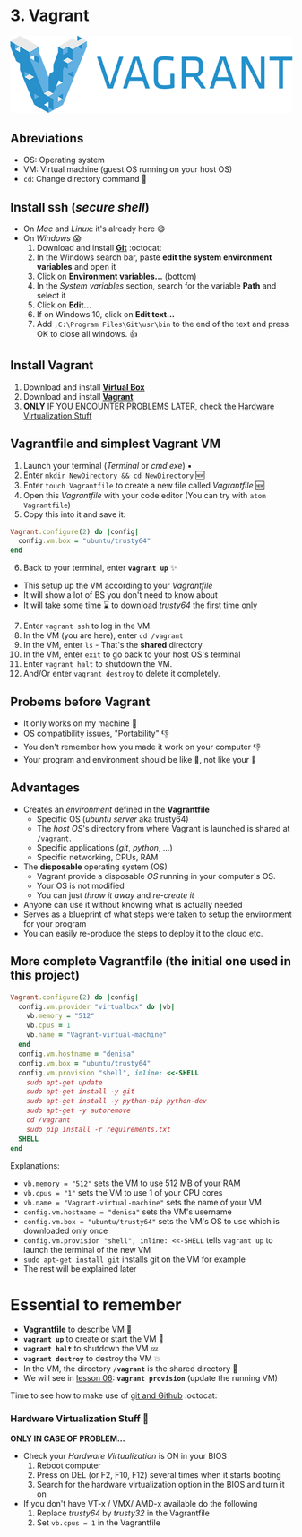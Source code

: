 # 3. Vagrant

[![Vagrant][vagrant_image]][vagrant_link]

## Abreviations
- OS: Operating system
- VM: Virtual machine (guest OS running on your host OS)
- `cd`: Change directory command :open_file_folder:

## Install ssh (*secure shell*)
- On *Mac* and *Linux*: it's already here :smile:
- On *Windows* :scream:
  1. Download and install [**Git**][git_link] :octocat:
  2. In the Windows search bar, paste **edit the system environment variables** and open it
  3. Click on **Environment variables...** (bottom)
  4. In the *System variables* section, search for the variable **Path** and select it
  5. Click on **Edit...**
  6. If on Windows 10, click on **Edit text...**
  7. Add `;C:\Program Files\Git\usr\bin` to the end of the text and press OK to close all windows. :+1:

## Install Vagrant
1. Download and install [**Virtual Box**][virtualbox_link]
2. Download and install [**Vagrant**][vagrant_link]
3. **ONLY** IF YOU ENCOUNTER PROBLEMS LATER, check the [Hardware Virtualization Stuff](#hardware-virtualization-stuff-rotating_light)

## Vagrantfile and simplest Vagrant VM
1. Launch your terminal (*Terminal* or *cmd.exe*) :black_small_square:
2. Enter `mkdir NewDirectory && cd NewDirectory` :new:
3. Enter `touch Vagrantfile` to create a new file called *Vagrantfile* :new:
4. Open this *Vagrantfile* with your code editor (You can try with `atom Vagrantfile`) 
5. Copy this into it and save it:
```Ruby
Vagrant.configure(2) do |config|
  config.vm.box = "ubuntu/trusty64"
end
```
6. Back to your terminal, enter **`vagrant up`** :sparkles:
  - This setup up the VM according to your *Vagrantfile*
  - It will show a lot of BS you don't need to know about
  - It will take some time :hourglass: to download *trusty64* the first time only
7. Enter `vagrant ssh` to log in the VM.
8. In the VM (you are here), enter `cd /vagrant`
9. In the VM, enter `ls` - That's the **shared** directory
10. In the VM, enter `exit` to go back to your host OS's terminal
11. Enter `vagrant halt` to shutdown the VM.
12. And/Or enter `vagrant destroy` to delete it completely.

## Probems before Vagrant
- It only works on my machine :poop:
- OS compatibility issues, "Portability" :-1:
- You don't remember how you made it work on your computer :-1:
- Your program and environment should be like :sheep:, not like your :poodle:

## Advantages
- Creates an *environment* defined in the **Vagrantfile**
  - Specific OS (*ubuntu server* aka trusty64)
  - The *host OS*'s directory from where Vagrant is launched is shared at `/vagrant`.
  - Specific applications (*git*, *python*, ...)
  - Specific networking, CPUs, RAM
- The **disposable** operating system (OS)
  - Vagrant provide a disposable *OS* running in your computer's OS.
  - Your OS is not modified
  - You can just *throw it away* and *re-create it*
- Anyone can use it without knowing what is actually needed
- Serves as a blueprint of what steps were taken to setup the environment for your program
- You can easily re-produce the steps to deploy it to the cloud etc.

## More complete Vagrantfile (the initial one used in this project)
```Ruby
Vagrant.configure(2) do |config|
  config.vm.provider "virtualbox" do |vb|
    vb.memory = "512"
    vb.cpus = 1
    vb.name = "Vagrant-virtual-machine"
  end
  config.vm.hostname = "denisa"
  config.vm.box = "ubuntu/trusty64"
  config.vm.provision "shell", inline: <<-SHELL
    sudo apt-get update
    sudo apt-get install -y git 
    sudo apt-get install -y python-pip python-dev
    sudo apt-get -y autoremove
    cd /vagrant
    sudo pip install -r requirements.txt  
  SHELL
end
```
Explanations:
- `vb.memory = "512"` sets the VM to use 512 MB of your RAM
- `vb.cpus = "1"` sets the VM to use 1 of your CPU cores
- `vb.name = "Vagrant-virtual-machine"` sets the name of your VM
- `config.vm.hostname = "denisa"` sets the VM's username
- `config.vm.box = "ubuntu/trusty64"` sets the VM's OS to use which is downloaded only once
- `config.vm.provision "shell", inline: <<-SHELL` tells `vagrant up` to launch the terminal of the new VM
- `sudo apt-get install git` installs git on the VM for example
- The rest will be explained later

# Essential to remember
- **Vagrantfile** to describe VM :memo:
- **`vagrant up`** to create or start the VM :rocket:
- **`vagrant halt`** to shutdown the VM :zzz:
- **`vagrant destroy`** to destroy the VM :boom:
- In the VM, the directory **`/vagrant`** is the shared directory :file_folder:
- We will see in [lesson 06][lesson_06]: **`vagrant provision`** (update the running VM)

Time to see how to make use of [git and Github][lesson_04] :octocat:

### Hardware Virtualization Stuff :rotating_light:
**ONLY IN CASE OF PROBLEM...**
- Check your *Hardware Virtualization* is ON in your BIOS
  1. Reboot computer
  2. Press on DEL (or F2, F10, F12) several times when it starts booting
  3. Search for the hardware virtualization option in the BIOS and turn it on
- If you don't have VT-x / VMX/ AMD-x available do the following
  1. Replace *trusty64* by *trusty32* in the Vagrantfile
  2. Set `vb.cpus = 1` in the Vagrantfile


[vagrant_image]: /internals/icons/vagrant.png
[vagrant_link]: https://www.vagrantup.com/downloads.html
[git_link]: https://www.git-scm.com/downloads
[virtualbox_link]: https://www.virtualbox.org/wiki/Downloads
[lesson_04]: /04.%20Github
[lesson_06]: /06.%20Python%20and%20Excel